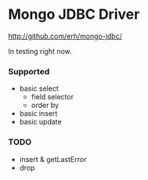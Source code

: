 
Mongo JDBC Driver
===========

http://github.com/erh/mongo-jdbc/

In testing right now.

### Supported
 - basic select
   - field selector
   - order by
 - basic insert
 - basic update

### TODO
 - insert & getLastError
 - drop
